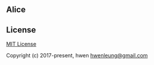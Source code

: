 
## Alice

## License

[MIT License](https://opensource.org/licenses/MIT)

Copyright (c) 2017-present, hwen <hwenleung@gmail.com>
